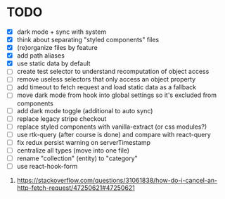# TODO

- [x] dark mode + sync with system
- [x] think about separating "styled components" files
- [x] (re)organize files by feature
- [x] add path aliases
- [x] use static data by default
- [ ] create test selector to understand recomputation of object access
- [ ] remove useless selectors that only access an object property
- [ ] add timeout to fetch request and load static data as a fallback
- [ ] move dark mode from hook into global settings so it's excluded from components
- [ ] add dark mode toggle (additional to auto sync)
- [ ] replace legacy stripe checkout
- [ ] replace styled components with vanilla-extract (or css modules?)
- [ ] use rtk-query (after course is done) and compare with react-query
- [ ] fix redux persist warning on serverTimestamp
- [ ] centralize all types (move into one file)
- [ ] rename "collection" (entity) to "category"
- [ ] use react-hook-form

1. https://stackoverflow.com/questions/31061838/how-do-i-cancel-an-http-fetch-request/47250621#47250621

